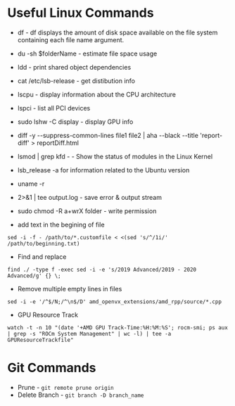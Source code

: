 # Useful Linux Commands

* df - df displays the amount of disk space available on the file system containing each file name argument.

* du -sh $folderName - estimate file space usage

* ldd - print shared object dependencies

* cat /etc/lsb-release - get distibution info

* lscpu - display information about the CPU architecture

* lspci - list all PCI devices

* sudo lshw -C display - display GPU info

* diff -y --suppress-common-lines file1 file2 | aha --black --title 'report-diff' > reportDiff.html

* lsmod | grep kfd - - Show the status of modules in the Linux Kernel

* lsb_release -a for information related to the Ubuntu version

* uname -r

* 2>&1 | tee output.log - save error & output stream

* sudo chmod -R a+wrX folder - write permission

* add text in the begining of file
```
sed -i -f - /path/to/*.customfile < <(sed 's/^/1i/' /path/to/beginning.txt)
```
* Find and replace
```
find ./ -type f -exec sed -i -e 's/2019 Advanced/2019 - 2020 Advanced/g' {} \;
```
* Remove multiple empty lines in files
```
sed -i -e '/^$/N;/^\n$/D' amd_openvx_extensions/amd_rpp/source/*.cpp
```
* GPU Resource Track
```
watch -t -n 10 "(date '+AMD GPU Track-Time:%H:%M:%S'; rocm-smi; ps aux | grep -s "ROCm System Management" | wc -l) | tee -a GPUResourceTrackfile"
```

# Git Commands

* Prune - `git remote prune origin`
* Delete Branch -  `git branch -D branch_name`
